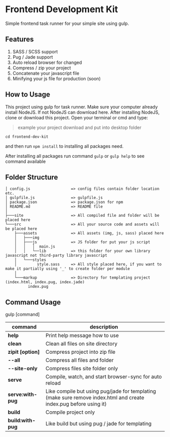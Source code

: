 # Frontend Development Kit

Simple frontend task runner for your simple site using gulp.

## Features
1. SASS / SCSS support
2. Pug / Jade support
3. Auto reload browser for changed
4. Compress / zip your project
5. Concatenate your javascript file
6. Minifying your js file for production (soon)

## How to Usage

This project using gulp for task runner. Make sure your computer already install NodeJS. If not NodeJS can download here.
After installing NodeJS, clone or download this project. Open your terminal or cmd and type:

> example your project download and put into desktop folder

`cd frontend-dev-kit`

and then run `npm install` to installing all packages need.

After installing all packages run command
`gulp` or `gulp help` to see command available

## Folder Structure
```
│ config.js                  => config files contain folder location etc.
│ gulpfile.js                => gulpfile.js
│ package.json               => package.json for npm
│ README.md                  => README file
│
├───site                     => All compiled file and folder will be placed here
└───src                      => All your source code and assets will be placed here
    ├───assets               => All assets (img, js, sass) placed here
    │   ├───img               
    │   ├───js               => JS folder for put your js script
    │   │   │  main.js       
    │   │   └──lib           => this folder for your own library javascript not third-party library javascript
    │   └───styles         
    │         style.sass     => All style placed here, if you want to make it partially using '_' to create folder per module
    │
    └───markup               => Directory for templating project (index.html, index.pug, index.jade)
          index.pug
```

## Command Usage

gulp [command]

| command          | description   |
|---               |---|
|**help**          |Print help message how to use   |
|**clean**         |Clean all files on site directory|
|**zipit [option]**|Compress project into zip file|
|**--all**|Compress all files and folder|
|**--site-only**|Compress files site folder only|
|**serve**         |Compile, watch, and start browser-sync for auto reload|
|**serve:with-pug**|Like compile but using pug/jade for templating (make sure remove index.html and create index.pug before using it)|
|**build**         |Compile project only|
|**build:with-pug**|Like build but using pug / jade for templating|
